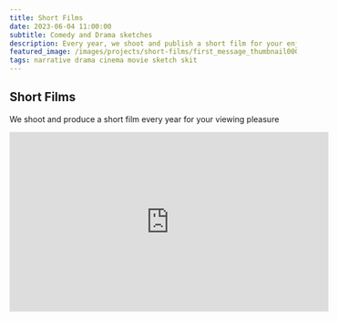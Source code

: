 ```yaml
---
title: Short Films
date: 2023-06-04 11:00:00
subtitle: Comedy and Drama sketches
description: Every year, we shoot and publish a short film for your enjoyment.
featured_image: /images/projects/short-films/first_message_thumbnail0000.jpg
tags: narrative drama cinema movie sketch skit
---
```


## Short Films

We shoot and produce a short film every year for your viewing pleasure

<iframe width="560" height="315" src="https://www.youtube.com/embed/videoseries?si=bQbQ5dvp0VZgXjuA&amp;list=PLNb91KaW1BVjpOdkObkdj0em29iCzuNyK" title="YouTube video player" frameborder="0" allow="accelerometer; autoplay; clipboard-write; encrypted-media; gyroscope; picture-in-picture; web-share" referrerpolicy="strict-origin-when-cross-origin" allowfullscreen></iframe>
